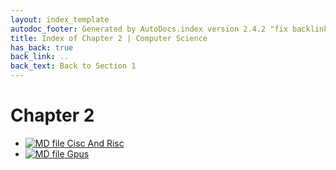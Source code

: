 ```yaml
---
layout: index_template
autodoc_footer: Generated by AutoDocs.index version 2.4.2 "fix backlink text" ⓒ Starwort, 2020
title: Index of Chapter 2 | Computer Science
has_back: true
back_link: ..
back_text: Back to Section 1
---
```


# **Chapter 2**

- [![MD file](https://img.icons8.com/windows/512/03dac6/regular-document.png) Cisc And Risc](./cisc_and_risc.html)
- [![MD file](https://img.icons8.com/windows/512/03dac6/regular-document.png) Gpus](./gpus.html)

